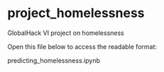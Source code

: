 # project_homelessness
GlobalHack VI project on homelessness

Open this file below to access the readable format:

predicting_homelessness.ipynb
